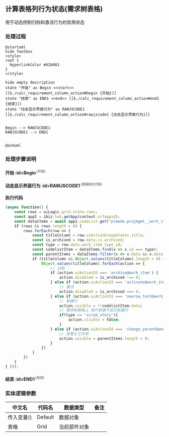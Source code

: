 ## 计算表格列行为状态(需求树表格) <!-- {docsify-ignore-all} -->

   用于动态控制归档和激活行为的禁用状态

### 处理过程

```plantuml
@startuml
hide footbox
<style>
root {
  HyperlinkColor #42b983
}
</style>

hide empty description
state "开始" as Begin <<start>> [[$./calc_requirement_column_action#begin {开始}]]
state "结束" as END1 <<end>> [[$./calc_requirement_column_action#end1 {结束}]]
state "动态显示界面行为" as RAWJSCODE1  [[$./calc_requirement_column_action#rawjscode1 {动态显示界面行为}]]


Begin --> RAWJSCODE1
RAWJSCODE1 --> END1


@enduml
```


### 处理步骤说明

#### 开始 :id=Begin<sup class="footnote-symbol"> <font color=gray size=1>[开始]</font></sup>




#### 动态显示界面行为 :id=RAWJSCODE1<sup class="footnote-symbol"> <font color=gray size=1>[直接前台代码]</font></sup>



<p class="panel-title"><b>执行代码</b></p>

```javascript
(async function() { 
    const rows = uiLogic.grid.state.rows;
    const app2 = ibiz.hub.getApp(context.srfappid);
    const dataItems = await app2.codeList.get("plmweb.projmgmt__work_item_type", context, params);
	if (rows && rows.length > 0) {
		rows.forEach(row => {
			const titleColumn = row.uiActionGroupStates.title;
			const is_archived = row.data.is_archived;
            const type = row.data.work_item_type_id;
            const codelistItem = dataItems.find(x => x.id === type);
            const parentItems = dataItems.filter(x => x.data && x.data.includes(type));
			if (titleColumn && Object.values(titleColumn).length > 0) {
				Object.values(titleColumn).forEach(action => {
					// 归档
					if (action.uiActionId === 'archive@work_item') {
						action.disabled = is_archived !== 0;
					} else if (action.uiActionId === 'activate@work_item') {
						// 激活
						action.disabled = is_archived === 0;
					} else if (action.uiActionId === 'newrow_test@work_item') {
                        // 新建行
                        action.visible = !!codelistItem.data;
                        // 需求树表格上 用户故事不显示新建行
                        if(type == 'scrum_story'){
						    action.visible = false;
                        }
					} else if (action.uiActionId === 'change_parent@work_item') {
						// 变更父工作项
						action.visible = parentItems.length > 0;
					}
				})
			}
		})
	}
} )();
```

#### 结束 :id=END1<sup class="footnote-symbol"> <font color=gray size=1>[结束]</font></sup>






### 实体逻辑参数

|    中文名   |    代码名    |  数据类型      |备注 |
| --------| --------| --------  | --------   |
|传入变量(<i class="fa fa-check"/></i>)|Default|数据对象||
|表格|Grid|当前部件对象||

